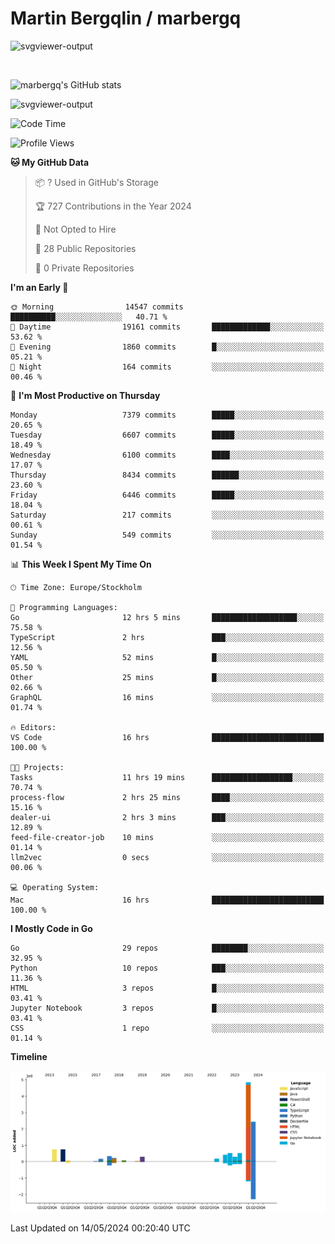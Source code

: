 # Martin Bergqlin / marbergq

![svgviewer-output](https://user-images.githubusercontent.com/2405410/206014777-22d41ecb-c24f-421d-b7d9-bba2cb5bb0de.svg)

<br>

<!--- [![Martin's Week](https://github-readme-stats.vercel.app/api/wakatime?username=marbergq&theme=dark)](https://github.com/anuraghazra/github-readme-stats) -->

![marbergq's GitHub stats](https://github-readme-stats.vercel.app/api?username=marbergq&count_private=true&show_icons=true)

![svgviewer-output](https://wakatime.com/badge/user/3f0a2069-6683-4e19-9a4a-7d21ea815067.svg)

<!--START_SECTION:waka-->
![Code Time](http://img.shields.io/badge/Code%20Time-4%2C039%20hrs%2024%20mins-blue)

![Profile Views](http://img.shields.io/badge/Profile%20Views-0-blue)

**🐱 My GitHub Data** 

> 📦 ? Used in GitHub's Storage 
 > 
> 🏆 727 Contributions in the Year 2024
 > 
> 🚫 Not Opted to Hire
 > 
> 📜 28 Public Repositories 
 > 
> 🔑 0 Private Repositories 
 > 
**I'm an Early 🐤** 

```text
🌞 Morning                14547 commits       ██████████░░░░░░░░░░░░░░░   40.71 % 
🌆 Daytime                19161 commits       █████████████░░░░░░░░░░░░   53.62 % 
🌃 Evening                1860 commits        █░░░░░░░░░░░░░░░░░░░░░░░░   05.21 % 
🌙 Night                  164 commits         ░░░░░░░░░░░░░░░░░░░░░░░░░   00.46 % 
```
📅 **I'm Most Productive on Thursday** 

```text
Monday                   7379 commits        █████░░░░░░░░░░░░░░░░░░░░   20.65 % 
Tuesday                  6607 commits        █████░░░░░░░░░░░░░░░░░░░░   18.49 % 
Wednesday                6100 commits        ████░░░░░░░░░░░░░░░░░░░░░   17.07 % 
Thursday                 8434 commits        ██████░░░░░░░░░░░░░░░░░░░   23.60 % 
Friday                   6446 commits        █████░░░░░░░░░░░░░░░░░░░░   18.04 % 
Saturday                 217 commits         ░░░░░░░░░░░░░░░░░░░░░░░░░   00.61 % 
Sunday                   549 commits         ░░░░░░░░░░░░░░░░░░░░░░░░░   01.54 % 
```


📊 **This Week I Spent My Time On** 

```text
🕑︎ Time Zone: Europe/Stockholm

💬 Programming Languages: 
Go                       12 hrs 5 mins       ███████████████████░░░░░░   75.58 % 
TypeScript               2 hrs               ███░░░░░░░░░░░░░░░░░░░░░░   12.56 % 
YAML                     52 mins             █░░░░░░░░░░░░░░░░░░░░░░░░   05.50 % 
Other                    25 mins             █░░░░░░░░░░░░░░░░░░░░░░░░   02.66 % 
GraphQL                  16 mins             ░░░░░░░░░░░░░░░░░░░░░░░░░   01.74 % 

🔥 Editors: 
VS Code                  16 hrs              █████████████████████████   100.00 % 

🐱‍💻 Projects: 
Tasks                    11 hrs 19 mins      ██████████████████░░░░░░░   70.74 % 
process-flow             2 hrs 25 mins       ████░░░░░░░░░░░░░░░░░░░░░   15.16 % 
dealer-ui                2 hrs 3 mins        ███░░░░░░░░░░░░░░░░░░░░░░   12.89 % 
feed-file-creator-job    10 mins             ░░░░░░░░░░░░░░░░░░░░░░░░░   01.14 % 
llm2vec                  0 secs              ░░░░░░░░░░░░░░░░░░░░░░░░░   00.06 % 

💻 Operating System: 
Mac                      16 hrs              █████████████████████████   100.00 % 
```

**I Mostly Code in Go** 

```text
Go                       29 repos            ████████░░░░░░░░░░░░░░░░░   32.95 % 
Python                   10 repos            ███░░░░░░░░░░░░░░░░░░░░░░   11.36 % 
HTML                     3 repos             █░░░░░░░░░░░░░░░░░░░░░░░░   03.41 % 
Jupyter Notebook         3 repos             █░░░░░░░░░░░░░░░░░░░░░░░░   03.41 % 
CSS                      1 repo              ░░░░░░░░░░░░░░░░░░░░░░░░░   01.14 % 
```



**Timeline**

![Lines of Code chart](https://raw.githubusercontent.com/marbergq/marbergq/main/assets/bar_graph.png)


 Last Updated on 14/05/2024 00:20:40 UTC
<!--END_SECTION:waka-->
